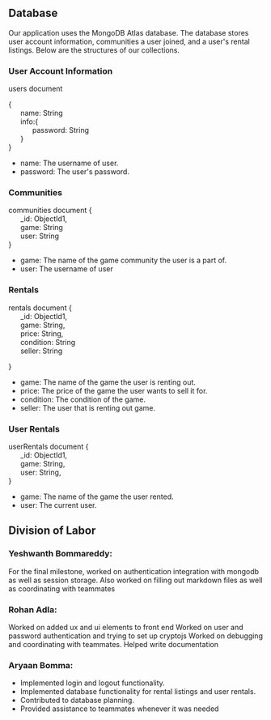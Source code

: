 ## Database

Our application uses the MongoDB Atlas database. The database stores user account information, communities a user joined, and a user's rental listings. Below are the structures of our collections. 

### User Account Information

users document

{\
&nbsp;&nbsp;&nbsp;&nbsp;&nbsp;&nbsp;name: String\
&nbsp;&nbsp;&nbsp;&nbsp;&nbsp;&nbsp;info:{\
&nbsp;&nbsp;&nbsp;&nbsp;&nbsp;&nbsp;&nbsp;&nbsp;&nbsp;&nbsp;&nbsp;&nbsp;password: String\
   &nbsp;&nbsp;&nbsp;&nbsp;&nbsp;&nbsp;}\
}

- name: The username of user. 
- password: The user's password.

### Communities

communities document
{\
&nbsp;&nbsp;&nbsp;&nbsp;&nbsp;&nbsp;_id: ObjectId1,\
&nbsp;&nbsp;&nbsp;&nbsp;&nbsp;&nbsp;game: String\
&nbsp;&nbsp;&nbsp;&nbsp;&nbsp;&nbsp;user: String\
}

- game: The name of the game community the user is a part of.
- user: The username of user

### Rentals

rentals document
{\
&nbsp;&nbsp;&nbsp;&nbsp;&nbsp;&nbsp;_id: ObjectId1,\
&nbsp;&nbsp;&nbsp;&nbsp;&nbsp;&nbsp;game: String, \
&nbsp;&nbsp;&nbsp;&nbsp;&nbsp;&nbsp;price: String, \
&nbsp;&nbsp;&nbsp;&nbsp;&nbsp;&nbsp;condition: String\
&nbsp;&nbsp;&nbsp;&nbsp;&nbsp;&nbsp;seller: String

}
 
- game: The name of the game the user is renting out.  
- price: The price of the game the user wants to sell it for.
- condition: The condition of the game. 
- seller: The user that is renting out game. 

### User Rentals

userRentals document 
{\
&nbsp;&nbsp;&nbsp;&nbsp;&nbsp;&nbsp;_id: ObjectId1,\
&nbsp;&nbsp;&nbsp;&nbsp;&nbsp;&nbsp;game: String, \
&nbsp;&nbsp;&nbsp;&nbsp;&nbsp;&nbsp;user: String, \
}

- game: The name of the game the user rented.
- user: The current user.


## Division of Labor

### Yeshwanth Bommareddy:
For the final milestone, worked on authentication integration with mongodb as well as session storage. Also worked on filling out markdown files as well as coordinating with teammates

### Rohan Adla:
Worked on added ux and ui elements to front end
Worked on user and password authentication and trying to set up cryptojs
Worked on debugging and coordinating with teammates.
Helped write documentation

### Aryaan Bomma:
- Implemented login and logout functionality.
- Implemented database functionality for rental listings and user rentals.
- Contributed to database planning.
- Provided assistance to teammates whenever it was needed
